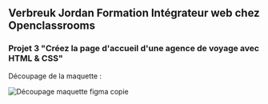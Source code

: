 ## Verbreuk Jordan Formation Intégrateur web chez Openclassrooms

### Projet 3 "Créez la page d'accueil d'une agence de voyage avec HTML & CSS"

Découpage de la maquette :

![Découpage maquette figma copie](https://github.com/JordanKlashi/test/assets/129075458/124cb621-e66d-4c96-925e-e4468d13d4d4)

